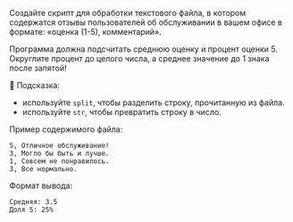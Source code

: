 Создайте скрипт для обработки текстового файла, в котором содержатся отзывы пользователей об обслуживании в вашем офисе в формате: «оценка (1-5), комментарий».

Программа должна подсчитать среднюю оценку и процент оценки 5. Округлите процент до целого числа, а среднее значение до 1 знака после запятой! 

📌 Подсказка: 
- используйте `split`, чтобы разделить строку, прочитанную из файла. 
- используйте `str`, чтобы превратить строку в число.

Пример содержимого файла:
```
5, Отличное обслуживание!
3, Могло бы быть и лучше.
1, Совсем не понравилось.
3, Все нормально.
```

Формат вывода:
```
Средняя: 3.5
Доля 5: 25%
```